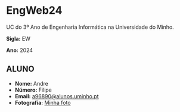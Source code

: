 # EngWeb24

UC do 3º Ano de Engenharia Informática na Universidade do Minho.

**Sigla:** EW

**Ano:** 2024

## ALUNO

- **Nome:** Andre
- **Número:** Filipe
- **Email:** [a96890@alunos.uminho.pt](mailto:a96890@alunos.uminho.pt)
- **Fotografia:** [Minha foto](https://github.com/andrepfilipe01/EngWeb24/blob/main/myphoto.jpg?raw=true)
